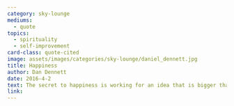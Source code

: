 ```yaml
---
category: sky-lounge
mediums:
  - quote
topics:
  - spirituality
  - self-improvement
card-class: quote-cited
image: assets/images/categories/sky-lounge/daniel_dennett.jpg
title: Happiness
author: Dan Dennett
date: 2016-4-2
text: The secret to happiness is working for an idea that is bigger than you are.
link:
---
```


